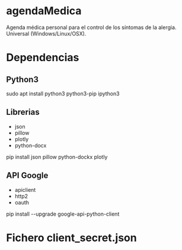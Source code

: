 # agendaMedica
Agenda médica personal para el control de los síntomas de la alergia. Universal (Windows/Linux/OSX).

# Dependencias

## Python3
sudo apt install python3 python3-pip ipython3

## Librerias
* json
* pillow
* plotly
* python-docx

pip install json pillow python-dockx plotly 

## API Google
* apiclient
* http2
* oauth

pip install --upgrade google-api-python-client


# Fichero client_secret.json
